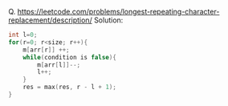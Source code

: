 Q. https://leetcode.com/problems/longest-repeating-character-replacement/description/
Solution: 

```c++
int l=0;
for(r=0; r<size; r++){
	m[arr[r]] ++;
	while(condition is false){
		m[arr[l]]--;
		l++;
	}
	res = max(res, r - l + 1);
}
```
